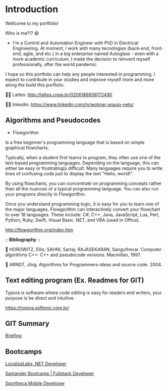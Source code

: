 # Introduction

Wellcome to my portfolio! 

Who is me?!? 😄

- I'm a Control and Automation Engineer with PhD in Electrical Engineering. At moment, I work with many tecnologies (back-end, front-end, agile, and etc.) in a big enterprise named Autoglass - even with a more academic curriculum, I made the decision to reinvent myself professionally, after the world pandemic.

I hope so this portfolio can help any people interested in programming. I expect to contribute in your studies and improve myself more and more along the build this portfolio.

👨‍🏫 Lattes: http://lattes.cnpq.br/0206186938172490

👨‍💼 linkedin: https://www.linkedin.com/in/wolmar-araujo-neto/

## Algorithms and Pseudocodes

- Flowgorithm 

Is a free beginner's programming language that is based on simple graphical flowcharts.

Typically, when a student first learns to program, they often use one of the text-based programming languages. Depending on the language, this can either be easy or frustratingly difficult. Many languages require you to write lines of confusing code just to display the text "Hello, world!".

By using flowcharts, you can concentrate on programming concepts rather than all the nuances of a typical programming language. You can also run your programs directly in Flowgorithm.

Once you understand programming logic, it is easy for you to learn one of the major languages. Flowgorithm can interactively convert your flowchart to over 18 languages. These include: C#, C++, Java, JavaScript, Lua, Perl, Python, Ruby, Swift, Visual Basic .NET, and VBA (used in Office).

http://flowgorithm.org/index.htm

:: **Bibliography** ::

📖 HOROWITZ, Ellis; SAHNI, Sartaj; RAJASEKARAN, Sanguthevar. Computer algorithms C++: C++ and pseudocode versions. Macmillan, 1997.

📖 ARNDT, Jörg. Algorithms for Programmers-ideas and source code. 2004.

## Text editing program (Ex. Readmes for GIT)

Typora is software where code editing is easy for readers end writers, your purpose is be direct and intuitive.

https://typora.softonic.com.br/

## GIT Summary

[Briefing](https://github.com/wolmararaujo/portfolio/blob/main/GitHub-Info/GitResume.md)

## Bootcamps

[LocalizaLabs .NET Developer](https://github.com/wolmararaujo/portfolio/tree/main/Bootcamp-Localiza)

[Santander Bootcamp | Fullstack Developer](https://github.com/wolmararaujo/portfolio/tree/main/Bootcamp-Localiza)

[Sportheca Mobile Developer](https://github.com/wolmararaujo/portfolio/tree/main/Bootcamp-Sportheca)
